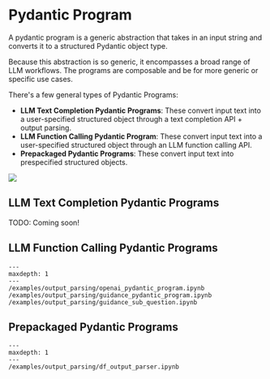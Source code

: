 # Pydantic Program

A pydantic program is a generic abstraction that takes in an input string and converts it to a structured Pydantic object type.

Because this abstraction is so generic, it encompasses a broad range of LLM workflows. The programs are composable and be for more generic or specific use cases.

There's a few general types of Pydantic Programs:
- **LLM Text Completion Pydantic Programs**: These convert input text into a user-specified structured object through a text completion API + output parsing.
- **LLM Function Calling Pydantic Program**: These convert input text into a user-specified structured object through an LLM function calling API.
- **Prepackaged Pydantic Programs**: These convert input text into prespecified structured objects.


![](/_static/structured_output/program2.png)


## LLM Text Completion Pydantic Programs
TODO: Coming soon!


## LLM Function Calling Pydantic Programs
```{toctree}
---
maxdepth: 1
---
/examples/output_parsing/openai_pydantic_program.ipynb
/examples/output_parsing/guidance_pydantic_program.ipynb
/examples/output_parsing/guidance_sub_question.ipynb
```


## Prepackaged Pydantic Programs
```{toctree}
---
maxdepth: 1
---
/examples/output_parsing/df_output_parser.ipynb
```